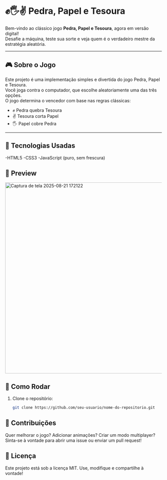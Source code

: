 # ✊🖐✌ Pedra, Papel e Tesoura

Bem-vindo ao clássico jogo **Pedra, Papel e Tesoura**, agora em versão digital!  
Desafie a máquina, teste sua sorte e veja quem é o verdadeiro mestre da estratégia aleatória.

---

## 🎮 Sobre o Jogo

Este projeto é uma implementação simples e divertida do jogo Pedra, Papel e Tesoura.  
Você joga contra o computador, que escolhe aleatoriamente uma das três opções.  
O jogo determina o vencedor com base nas regras clássicas:

- ✊ Pedra quebra Tesoura  
- ✌ Tesoura corta Papel  
- 🖐 Papel cobre Pedra

---

## 🧠 Tecnologias Usadas

-HTML5
-CSS3
-JavaScript (puro, sem frescura)

## 📸 Preview
<img width="1270" height="615" alt="Captura de tela 2025-08-21 172122" src="https://github.com/user-attachments/assets/612a7cd3-c575-4aab-80df-e9b2f58b105a" />

## 🚀 Como Rodar

1. Clone o repositório:
   ```bash
   git clone https://github.com/seu-usuario/nome-do-repositorio.git

## 🤝 Contribuições
Quer melhorar o jogo? Adicionar animações? Criar um modo multiplayer? Sinta-se à vontade para abrir uma issue ou enviar um pull request!

## 📜 Licença
Este projeto está sob a licença MIT. Use, modifique e compartilhe à vontade!
